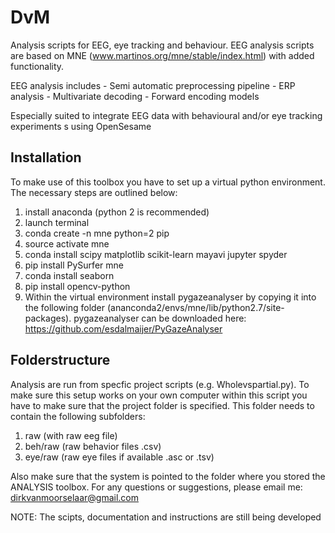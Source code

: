# DvM

Analysis scripts for EEG, eye tracking and behaviour.
EEG analysis scripts are based on MNE (www.martinos.org/mne/stable/index.html) with added functionality.

EEG analysis includes
	- Semi automatic preprocessing pipeline
	- ERP analysis
	- Multivariate decoding
	- Forward encoding models
	

Especially suited to integrate EEG data with behavioural and/or eye tracking experiments s using OpenSesame  

## Installation

To make use of this toolbox you have to set up a virtual python environment. 
The necessary steps are outlined below:

1. install anaconda (python 2 is recommended)
2. launch terminal
3. conda create -n mne python=2 pip
4. source activate mne
5. conda install scipy matplotlib scikit-learn mayavi jupyter spyder
6. pip install PySurfer mne
7. conda install seaborn
8. pip install opencv-python
9. Within the virtual environment install pygazeanalyser by copying it into the following folder (ananconda2/envs/mne/lib/python2.7/site-packages).
pygazeanalyser can be downloaded here: https://github.com/esdalmaijer/PyGazeAnalyser 

## Folderstructure

Analysis are run from specfic project scripts (e.g. Wholevspartial.py). To make sure this setup works
on your own computer within this script you have to make sure that the project folder is specified.
This folder needs to contain the following subfolders:

1. raw (with raw eeg file)
2. beh/raw (raw behavior files .csv)
3. eye/raw (raw eye files if available .asc or .tsv)

Also make sure that the system is pointed to the folder where you stored the ANALYSIS toolbox.
For any questions or suggestions, please email me: dirkvanmoorselaar@gmail.com

NOTE: The scipts, documentation and instructions are still being developed
